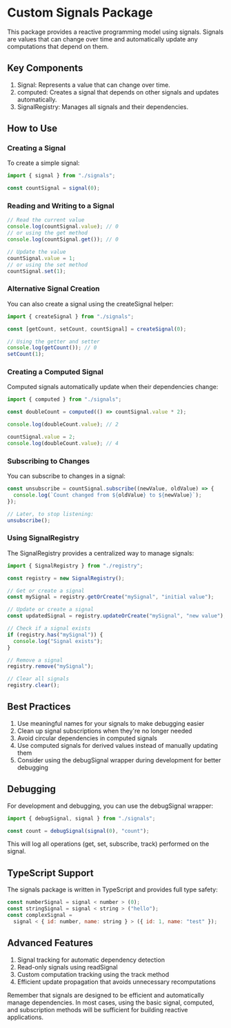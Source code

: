 # Custom Signals Package

This package provides a reactive programming model using signals. Signals are
values that can change over time and automatically update any computations that
depend on them.

## Key Components

1. Signal: Represents a value that can change over time.
2. computed: Creates a signal that depends on other signals and updates
   automatically.
3. SignalRegistry: Manages all signals and their dependencies.

## How to Use

### Creating a Signal

To create a simple signal:

```jsx
import { signal } from "./signals";

const countSignal = signal(0);
```

### Reading and Writing to a Signal

```jsx
// Read the current value
console.log(countSignal.value); // 0
// or using the get method
console.log(countSignal.get()); // 0

// Update the value
countSignal.value = 1;
// or using the set method
countSignal.set(1);
```

### Alternative Signal Creation

You can also create a signal using the createSignal helper:

```jsx
import { createSignal } from "./signals";

const [getCount, setCount, countSignal] = createSignal(0);

// Using the getter and setter
console.log(getCount()); // 0
setCount(1);
```

### Creating a Computed Signal

Computed signals automatically update when their dependencies change:

```jsx
import { computed } from "./signals";

const doubleCount = computed(() => countSignal.value * 2);

console.log(doubleCount.value); // 2

countSignal.value = 2;
console.log(doubleCount.value); // 4
```

### Subscribing to Changes

You can subscribe to changes in a signal:

```jsx
const unsubscribe = countSignal.subscribe((newValue, oldValue) => {
  console.log(`Count changed from ${oldValue} to ${newValue}`);
});

// Later, to stop listening:
unsubscribe();
```

### Using SignalRegistry

The SignalRegistry provides a centralized way to manage signals:

```jsx
import { SignalRegistry } from "./registry";

const registry = new SignalRegistry();

// Get or create a signal
const mySignal = registry.getOrCreate("mySignal", "initial value");

// Update or create a signal
const updatedSignal = registry.updateOrCreate("mySignal", "new value");

// Check if a signal exists
if (registry.has("mySignal")) {
  console.log("Signal exists");
}

// Remove a signal
registry.remove("mySignal");

// Clear all signals
registry.clear();
```

## Best Practices

1. Use meaningful names for your signals to make debugging easier
2. Clean up signal subscriptions when they're no longer needed
3. Avoid circular dependencies in computed signals
4. Use computed signals for derived values instead of manually updating them
5. Consider using the debugSignal wrapper during development for better
   debugging

## Debugging

For development and debugging, you can use the debugSignal wrapper:

```jsx
import { debugSignal, signal } from "./signals";

const count = debugSignal(signal(0), "count");
```

This will log all operations (get, set, subscribe, track) performed on the
signal.

## TypeScript Support

The signals package is written in TypeScript and provides full type safety:

```jsx
const numberSignal = signal < number > (0);
const stringSignal = signal < string > ("hello");
const complexSignal =
  signal < { id: number, name: string } > ({ id: 1, name: "test" });
```

## Advanced Features

1. Signal tracking for automatic dependency detection
2. Read-only signals using readSignal
3. Custom computation tracking using the track method
4. Efficient update propagation that avoids unnecessary recomputations

Remember that signals are designed to be efficient and automatically manage
dependencies. In most cases, using the basic signal, computed, and subscription
methods will be sufficient for building reactive applications.

```
```
